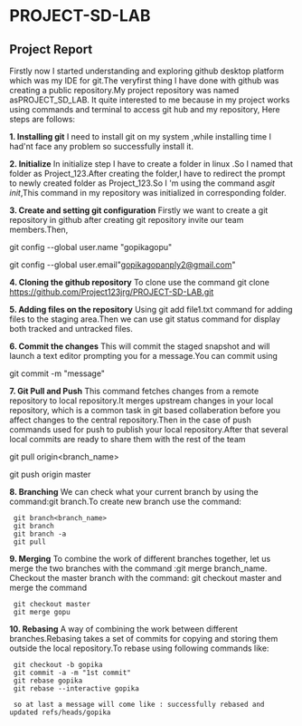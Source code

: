# PROJECT-SD-LAB
## Project Report

Firstly  now I started understanding and exploring github desktop platform which was my IDE for git.The veryfirst thing I have 
done with github was creating a public repository.My project repository was named asPROJECT_SD_LAB. It quite interested to me
because in my project works using commands and terminal to access git hub and my repository, Here steps are follows:

**1. Installing git**
I need to install git on my system ,while installing time I had'nt face any problem so successfully install it.

**2. Initialize**
In initialize step I have to create a folder in linux .So I named that folder as Project_123.After creating the folder,I have 
to redirect the prompt to newly created folder as Project_123.So I 'm using the command as*git init*,This command in my 
repository was initialized in corresponding folder.

**3. Create and setting git configuration**
 Firstly we want to create a git repository in github after creating git repository invite our team members.Then,
   
   git config --global user.name "gopikagopu"
   
   git config --global user.email"gopikagopanply2@gmail.com"
   
 **4. Cloning the github repository**
 To clone use the command git clone https://github.com/Project123jrg/PROJECT-SD-LAB.git
 
 **5. Adding files on the repository**
 Using git add file1.txt command for adding files to the staging area.Then we can use git status command for display both
 tracked and untracked files.
 
 **6. Commit the changes**
 This will commit the staged snapshot and will launch a text editor prompting you for a message.You can commit using
  
   git commit -m "message"
   
 **7. Git Pull and Push**
 This command fetches changes from a remote repository to local repository.It merges upstream changes in your local repository,
 which is a common task in git based collaberation before you affect changes to the central repository.Then in the case of push 
 commands used for push to publish your local repository.After that several local commits are ready to share them with the rest
 of the team
   
   git pull origin<branch_name>
   
   git push origin master
   
 **8. Branching**
 We can check what your current branch by using the command:git branch.To create new branch use the command:
 
     git branch<branch_name>
     git branch
     git branch -a
     git pull
     
 **9. Merging**
 To combine the work of different branches together, let us merge the two branches with the command :git merge branch_name.
 Checkout the master branch with the command: git checkout master and merge the command
 
     git checkout master
     git merge gopu
 
 **10. Rebasing**
 A way of combining  the work between different branches.Rebasing takes a set of commits for copying and storing them outside the
 local repository.To rebase using following commands like:
 
     git checkout -b gopika
     git commit -a -m "1st commit"
     git rebase gopika
     git rebase --interactive gopika
     
     so at last a message will come like : successfully rebased and updated refs/heads/gopika
   
 
 
 
 
 



